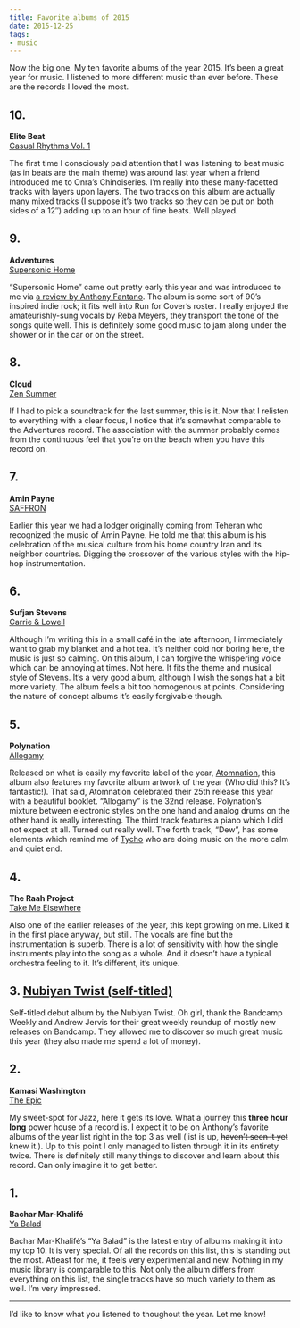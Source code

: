 ```yaml
---
title: Favorite albums of 2015
date: 2015-12-25
tags:
- music
---
```

Now the big one. My ten favorite albums of the year 2015. It’s been a great year for music. I listened to more different music than ever before. These are the records I loved the most.

<!--more-->



## 10.

**Elite Beat**<br>
[Casual Rhythms Vol. 1](https://boomarmnation.bandcamp.com/album/casual-rhythms-vol-1)

The first time I consciously paid attention that I was listening to beat music (as in beats are the main theme) was around last year when a friend introduced me to Onra’s Chinoiseries. I’m really into these many-facetted tracks with layers upon layers. The two tracks on this album are actually many mixed tracks (I suppose it’s two tracks so they can be put on both sides of a 12″) adding up to an hour of fine beats. Well played.



## 9.

**Adventures**<br>
[Supersonic Home](https://runforcoverrecords.bandcamp.com/album/supersonic-home)

“Supersonic Home” came out pretty early this year and was introduced to me via [a review by Anthony Fantano](https://www.youtube.com/watch?v=hehR6VpW-lk). The album is some sort of 90’s inspired indie rock; it fits well into Run for Cover’s roster. I really enjoyed the amateurishly-sung vocals by Reba Meyers, they transport the tone of the songs quite well. This is definitely some good music to jam along under the shower or in the car or on the street.



## 8.

**Cloud**<br>
[Zen Summer](https://papertrailrecords.bandcamp.com/album/zen-summer)

If I had to pick a soundtrack for the last summer, this is it. Now that I relisten to everything with a clear focus, I notice that it’s somewhat comparable to the Adventures record. The association with the summer probably comes from the continuous feel that you’re on the beach when you have this record on.



## 7.

**Amin Payne**<br>
[SAFFRON](https://aminpayne.bandcamp.com/album/saffron)

Earlier this year we had a lodger originally coming from Teheran who recognized the music of Amin Payne. He told me that this album is his celebration of the musical culture from his home country Iran and its neighbor countries. Digging the crossover of the various styles with the hip-hop instrumentation.



## 6.

**Sufjan Stevens**<br>
[Carrie &amp; Lowell](https://music.sufjan.com/album/carrie-lowell)

Although I’m writing this in a small café in the late afternoon, I immediately want to grab my blanket and a hot tea. It’s neither cold nor boring here, the music is just so calming. On this album, I can forgive the whispering voice which can be annoying at times. Not here. It fits the theme and musical style of Stevens. It’s a very good album, although I wish the songs hat a bit more variety. The album feels a bit too homogenous at points. Considering the nature of concept albums it’s easily forgivable though.



## 5.

**Polynation**<br>
[Allogamy](https://atomnation.bandcamp.com/album/allogamy)

Released on what is easily my favorite label of the year, [Atomnation](https://atomnation.bandcamp.com/), this album also features my favorite album artwork of the year (Who did this? It’s fantastic!). That said, Atomnation celebrated their 25th release this year with a beautiful booklet. “Allogamy” is the 32nd release. Polynation’s mixture between electronic styles on the one hand and analog drums on the other hand is really interesting. The third track features a piano which I did not expect at all. Turned out really well. The forth track, “Dew”, has some elements which remind me of [Tycho](https://tycho.bandcamp.com/album/awake) who are doing music on the more calm and quiet end.



## 4.

**The Raah Project**<br>
[Take Me Elsewhere](https://theraahproject.bandcamp.com/album/take-me-elsewhere)

Also one of the earlier releases of the year, this kept growing on me. Liked it in the first place anyway, but still. The vocals are fine but the instrumentation is superb. There is a lot of sensitivity with how the single instruments play into the song as a whole. And it doesn’t have a typical orchestra feeling to it. It’s different, it’s unique.



## 3. [Nubiyan Twist (self-titled)](https://wormfoodrecords.bandcamp.com/album/nubiyan-twist-wf103)

Self-titled debut album by the Nubiyan Twist. Oh girl, thank the Bandcamp Weekly and Andrew Jervis for their great weekly roundup of mostly new releases on Bandcamp. They allowed me to discover so much great music this year (they also made me spend a lot of money).



## 2.

**Kamasi Washington**<br>
[The Epic](https://ninjatune.net/release/kamasi-washington/the-epic)

My sweet-spot for Jazz, here it gets its love. What a journey this **three hour long** power house of a record is. I expect it to be on Anthony’s favorite albums of the year list right in the top 3 as well (list is up, ~~haven’t seen it yet~~ knew it.). Up to this point I only managed to listen through it in its entirety twice. There is definitely still many things to discover and learn about this record. Can only imagine it to get better.



## 1.

**Bachar Mar-Khalifé**<br>
[Ya Balad](https://infine-rec.bandcamp.com/album/ya-balad)

Bachar Mar-Khalifé’s “Ya Balad” is the latest entry of albums making it into my top 10. It is very special. Of all the records on this list, this is standing out the most. Atleast for me, it feels very experimental and new. Nothing in my music library is comparable to this. Not only the album differs from everything on this list, the single tracks have so much variety to them as well. I’m very impressed.



---

I’d like to know what you listened to thoughout the year. Let me know!

